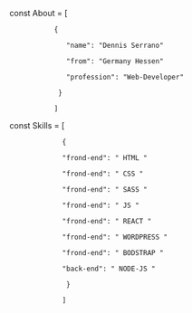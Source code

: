 const About = [

               {
               
                  "name": "Dennis Serrano"
                  
                  "from": "Germany Hessen"
                  
                  "profession": "Web-Developer"
                  
                }
                
               ]

const Skills = [

                 {
                 
                 "frond-end": " HTML "
                 
                 "frond-end": " CSS "
                 
                 "frond-end": " SASS "
                 
                 "frond-end": " JS "
                 
                 "frond-end": " REACT "
                 
                 "frond-end": " WORDPRESS "
                 
                 "frond-end": " BODSTRAP "
                 
                 "back-end": " NODE-JS "
                  
                  }
                  
                 ]



<!-- Mark up
**DennSerrano/DennSerrano** is a ✨ _special_ ✨ repository because its `README.md` (this file) appears on your GitHub profile.

Here are some ideas to get you started:

- 🔭 I’m currently working on ...
- 🌱 I’m currently learning ...
- 👯 I’m looking to collaborate on ...
- 🤔 I’m looking for help with ...
- 💬 Ask me about ...
- 📫 How to reach me: ...
- 😄 Pronouns: ...
- ⚡ Fun fact: ...
-->
